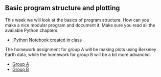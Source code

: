 ## Basic program structure and plotting
This week we will look at the basics of program structure. How can you make
a nice modular program and document it. Make sure you read all the available
Python chapters.

* [IPython Notebook created in class](examples-week-4.ipynb)

The homework assignment for group A will be making plots using Berkeley Earth
data, while the homework for group B will be a bit more advanced.

* [Group A](assignment-week-4-group-a.pdf)
* [Group B](assignment-week-4-group-b.pdf)





